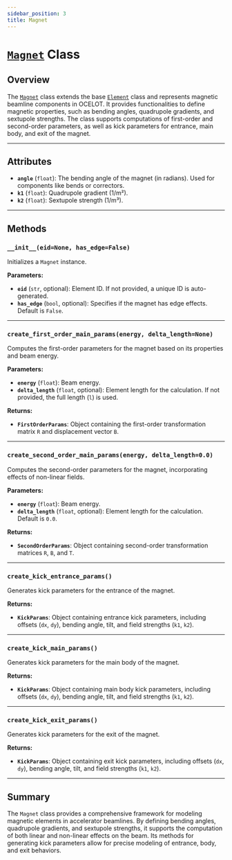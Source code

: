 ```yaml
---
sidebar_position: 3
title: Magnet
---
```


# [`Magnet`](https://github.com/ocelot-collab/ocelot/blob/master/ocelot/cpbd/elements/magnet.py) Class

## Overview
The [`Magnet`](https://github.com/ocelot-collab/ocelot/blob/master/ocelot/cpbd/elements/magnet.py)  class extends 
the base [`Element`](element.md) class and represents magnetic beamline components in OCELOT. 
It provides functionalities to define magnetic properties, such as bending angles, quadrupole gradients, and sextupole strengths. 
The class supports computations of first-order and second-order parameters, as well as kick parameters for entrance, main body, and exit of the magnet.

---

## Attributes

- **`angle`** (`float`): The bending angle of the magnet (in radians). Used for components like bends or correctors.
- **`k1`** (`float`): Quadrupole gradient (1/m²).
- **`k2`** (`float`): Sextupole strength (1/m³).

---

## Methods

### `__init__(eid=None, has_edge=False)`
Initializes a `Magnet` instance.

**Parameters:**
- **`eid`** (`str`, optional): Element ID. If not provided, a unique ID is auto-generated.
- **`has_edge`** (`bool`, optional): Specifies if the magnet has edge effects. Default is `False`.

---

### `create_first_order_main_params(energy, delta_length=None)`
Computes the first-order parameters for the magnet based on its properties and beam energy.

**Parameters:**
- **`energy`** (`float`): Beam energy.
- **`delta_length`** (`float`, optional): Element length for the calculation. If not provided, the full length (`l`) is used.

**Returns:**
- **`FirstOrderParams`**: Object containing the first-order transformation matrix `R` and displacement vector `B`.

---

### `create_second_order_main_params(energy, delta_length=0.0)`
Computes the second-order parameters for the magnet, incorporating effects of non-linear fields.

**Parameters:**
- **`energy`** (`float`): Beam energy.
- **`delta_length`** (`float`, optional): Element length for the calculation. Default is `0.0`.

**Returns:**
- **`SecondOrderParams`**: Object containing second-order transformation matrices `R`, `B`, and `T`.

---

### `create_kick_entrance_params()`
Generates kick parameters for the entrance of the magnet.

**Returns:**
- **`KickParams`**: Object containing entrance kick parameters, including offsets (`dx`, `dy`), bending angle, tilt, and field strengths (`k1`, `k2`).

---

### `create_kick_main_params()`
Generates kick parameters for the main body of the magnet.

**Returns:**
- **`KickParams`**: Object containing main body kick parameters, including offsets (`dx`, `dy`), bending angle, tilt, and field strengths (`k1`, `k2`).

---

### `create_kick_exit_params()`
Generates kick parameters for the exit of the magnet.

**Returns:**
- **`KickParams`**: Object containing exit kick parameters, including offsets (`dx`, `dy`), bending angle, tilt, and field strengths (`k1`, `k2`).

---

## Summary

The `Magnet` class provides a comprehensive framework for modeling magnetic elements in accelerator beamlines. By defining bending angles, quadrupole gradients, and sextupole strengths, it supports the computation of both linear and non-linear effects on the beam. Its methods for generating kick parameters allow for precise modeling of entrance, body, and exit behaviors.